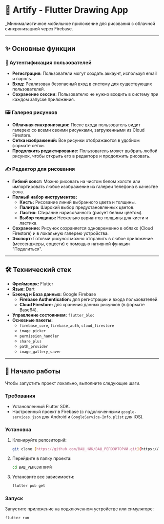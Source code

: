 # 🎨 Artify - Flutter Drawing App

_Минималистичное мобильное приложение для рисования с облачной синхронизацией через Firebase.

---
## ✨ Основные функции

### 🔐 Аутентификация пользователей
* **Регистрация:** Пользователи могут создать аккаунт, используя email и пароль.
* **Вход:** Реализован безопасный вход в систему для существующих пользователей.
* **Сохранение сессии:** Пользователю не нужно входить в систему при каждом запуске приложения.

### 🖼️ Галерея рисунков
* **Облачная синхронизация:** После входа пользователь видит галерею со всеми своими рисунками, загруженными из Cloud Firestore.
* **Сетка изображений:** Все рисунки отображаются в удобном формате сетки.
* **Продолжить редактирование:** Пользователь может выбрать любой рисунок, чтобы открыть его в редакторе и продолжить рисовать.

### ✍️ Редактор для рисования
* **Гибкий холст:** Можно рисовать на чистом белом холсте или импортировать любое изображение из галереи телефона в качестве фона.
* **Полный набор инструментов:**
    * **Кисть:** Рисование линий выбранного цвета и толщины.
    * **Палитра:** Широкий выбор предустановленных цветов.
    * **Ластик:** Стирание нарисованного (рисует белым цветом).
    * **Выбор толщины:** Несколько вариантов толщины для кисти и ластика.
* **Сохранение:** Рисунок сохраняется одновременно в облако (Cloud Firestore) и в локальную галерею устройства.
* **Экспорт:** Готовый рисунок можно отправить в любое приложение (мессенджеры, соцсети) с помощью нативной функции "Поделиться".

---
## 🛠️ Технический стек

* **Фреймворк:** Flutter
* **Язык:** Dart
* **Бэкенд и База данных:** Google Firebase
    * **Firebase Authentication:** для регистрации и входа пользователей.
    * **Cloud Firestore:** для хранения данных рисунков (в формате Base64).
* **Управление состоянием:** `flutter_bloc`
* **Основные пакеты:**
    * `firebase_core`, `firebase_auth`, `cloud_firestore`
    * `image_picker`
    * `permission_handler`
    * `share_plus`
    * `path_provider`
    * `image_gallery_saver`

---
## 🏁 Начало работы

Чтобы запустить проект локально, выполните следующие шаги.

### **Требования**
* Установленный Flutter SDK.
* Настроенный проект в Firebase (с подключенными `google-services.json` для Android и `GoogleService-Info.plist` для iOS).

### **Установка**

1.  Клонируйте репозиторий:
    ```bash
    git clone [https://github.com/ВАШ_НИК/ВАШ_РЕПОЗИТОРИЙ.git](https://github.com/ВАШ_НИК/ВАШ_РЕПОЗИТОРИЙ.git)
    ```
2.  Перейдите в папку проекта:
    ```bash
    cd ВАШ_РЕПОЗИТОРИЙ
    ```
3.  Установите все зависимости:
    ```bash
    flutter pub get
    ```

### **Запуск**

Запустите приложение на подключенном устройстве или симуляторе:
```bash
flutter run
```
